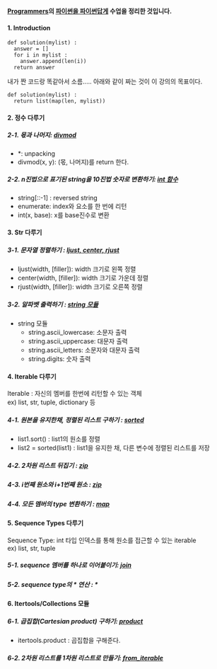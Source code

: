 **[Programmers]의 [파이썬을 파이썬답게] 수업을 정리한 것입니다.**

[Programmers]: https://programmers.co.kr/
[파이썬을 파이썬답게]: https://programmers.co.kr/learn/courses/4008


#### 1. Introduction
```
def solution(mylist) :
  answer = []
  for i in mylist :
    answer.append(len(i))
  return answer
```
내가 짠 코드랑 똑같아서 소름.....
아래와 같이 짜는 것이 이 강의의 목표이다. 

```
def solution(mylist) :
  return list(map(len, mylist))
```


#### 2. 정수 다루기
##### 2-1. 몫과 나머지: [divmod]
  * \*: unpacking
  * divmod(x, y): (몫, 나머지)를 return 한다. 
##### 2-2. n진법으로 표기된 string을 10진법 숫자로 변환하기: [int 함수]
  * string\[::-1\] : reversed string
  * enumerate: index와 요소를 한 번에 리턴
  * int(x, base): x를 base진수로 변환

[divmod]: https://github.com/kim-ji-youn/tutorials/blob/main/Python/divmod.md
[int 함수]: https://github.com/kim-ji-youn/tutorials/blob/main/Python/int.md

#### 3. Str 다루기
##### 3-1. 문자열 정렬하기 : [ljust, center, rjust]
* ljust(width, \[filler\]): width 크기로 왼쪽 정렬
* center(width, \[filler\]): width 크기로 가운데 정렬
* rjust(width, \[filler\]): width 크기로 오른쪽 정렬

##### 3-2. 알파벳 출력하기 : [string 모듈]
* string 모듈
    * string.ascii_lowercase: 소문자 출력
    * string.ascii_uppercase: 대문자 출력
    * string.ascii_letters: 소문자와 대문자 출력
    * string.digits: 숫자 출력

[ljust, center, rjust]: https://github.com/kim-ji-youn/tutorials/blob/main/Python/rjust_center_ljust.md
[string 모듈]: https://github.com/kim-ji-youn/tutorials/blob/main/Python/string_module.md

#### 4. Iterable 다루기
Iterable : 자신의 멤버를 한번에 리턴할 수 있는 객체    
ex) list, str, tuple, dictionary 등
##### 4-1. 원본을 유지한채, 정렬된 리스트 구하기 : [sorted]
* list1.sort() : list1의 원소를 정렬
* list2 = sorted(list1) : list1을 유지한 채, 다른 변수에 정렬된 리스트를 저장

[sorted]: https://github.com/kim-ji-youn/tutorials/blob/main/Python/sorted.md

##### 4-2. 2차원 리스트 뒤집기 : [zip]
##### 4-3. i번째 원소와 i+1번째 원소 : [zip]
##### 4-4. 모든 멤버의 type 변환하기 : [map]


[zip]:https://github.com/kim-ji-youn/tutorials/blob/main/Python/zip.md
[map]:https://github.com/kim-ji-youn/tutorials/blob/main/Python/map.md

#### 5. Sequence Types 다루기
Sequence Type: int 타입 인덱스를 통해 원소를 접근할 수 있는 iterable    
ex) list, str, tuple
##### 5-1. sequence 멤버를 하나로 이어붙이기: [join]
##### 5-2. sequence type의 * 연산 : \*

[join]:https://github.com/kim-ji-youn/tutorials/blob/main/Python/join.md

#### 6. Itertools/Collections 모듈
##### 6-1. 곱집합(Cartesian product) 구하기: [product]
* itertools.product : 곱집합을 구해준다. 
##### 6-2. 2차원 리스트를 1차원 리스트로 만들기: [from_iterable]

[product]: https://github.com/kim-ji-youn/tutorials/blob/main/Python/product.md
[from_iterable]: https://github.com/kim-ji-youn/tutorials/blob/main/Python/from_iterable.md


